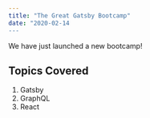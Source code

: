 ```yaml
---
title: "The Great Gatsby Bootcamp"
date: "2020-02-14
---
```


We have just launched a new bootcamp!

## Topics Covered

1. Gatsby
2. GraphQL
3. React